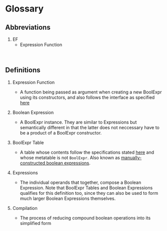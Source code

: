 # Glossary

## Abbreviations

1. EF
    - Expression Function

<br/>

## Definitions

1. Expression Function
    - A function being passed as argument when creating a new BoolExpr using its constructors, and also follows the interface as specified [here](0_api-reference.md/#interface)

2. Boolean Expression
    - A BoolExpr instance. They are similar to Expressions but semantically different in that the latter does not neccessary have to be a product of a BoolExpr constructor.

3. BoolExpr Table
    - A table whose contents follow the specifications stated [here](0_api-reference.md/#interface) and whose metatable is not ```BoolExpr```. Also known as [manually-constructed boolean expressions](0_api-reference.md/#interface).

4. Expressions
    - The individual operands that together, compose a Boolean Expression. Note that BoolExpr Tables and Boolean Expressions qualifies for this definition too, since they can also be used to form much larger Boolean Expressions themselves.

5. Compilation
    - The process of reducing compound boolean operations into its simplified form
